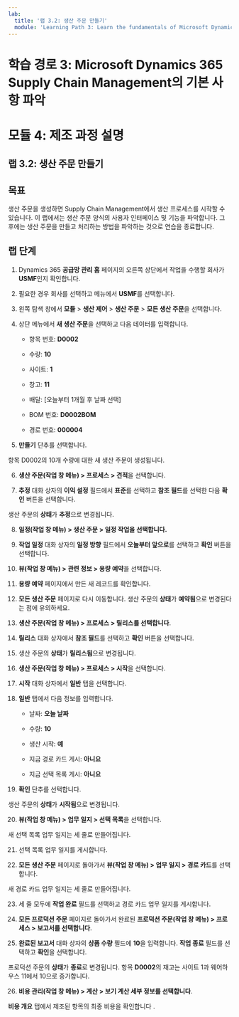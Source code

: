 ```yaml
---
lab:
  title: '랩 3.2: 생산 주문 만들기'
  module: 'Learning Path 3: Learn the fundamentals of Microsoft Dynamics 365 Supply Chain Management'
---
```


# 학습 경로 3: Microsoft Dynamics 365 Supply Chain Management의 기본 사항 파악
# 모듈 4: 제조 과정 설명

## 랩 3.2: 생산 주문 만들기

## 목표

생산 주문을 생성하면 Supply Chain Management에서 생산 프로세스를 시작할 수 있습니다. 이 랩에서는 생산 주문 양식의 사용자 인터페이스 및 기능을 파악합니다. 그 후에는 생산 주문을 만들고 처리하는 방법을 파악하는 것으로 연습을 종료합니다.

## 랩 단계

1. Dynamics 365 **공급망 관리 홈** 페이지의 오른쪽 상단에서 작업을 수행할 회사가 **USMF**인지 확인합니다.

2. 필요한 경우 회사를 선택하고 메뉴에서 **USMF**를 선택합니다.

3. 왼쪽 탐색 창에서 **모듈** > **생산 제어** > **생산 주문** > **모든 생산 주문**을 선택합니다.

4. 상단 메뉴에서 **새 생산 주문**을 선택하고 다음 데이터를 입력합니다.

    - 항목 번호: **D0002**

    - 수량: **10**

    - 사이트: **1**

    - 창고: **11**

    - 배달: [오늘부터 1개월 후 날짜 선택]

    - BOM 번호: **D0002BOM**

    - 경로 번호: **000004**

5. **만들기** 단추를 선택합니다.

항목 D0002의 10개 수량에 대한 새 생산 주문이 생성됩니다.

6. **생산 주문(작업 창 메뉴) &gt; 프로세스 &gt; 견적**을 선택합니다.

7. **추정** 대화 상자의 **이익 설정** 필드에서 **표준**를 선택하고 **참조 필드**를 선택한 다음 **확인** 버튼을 선택합니다.

생산 주문의 **상태**가 **추정**으로 변경됩니다.

8. **일정(작업 창 메뉴) &gt; 생산 주문 &gt; 일정 작업을 선택합니다.**

9. **작업 일정** 대화 상자의 **일정 방향** 필드에서 **오늘부터 앞으로**를 선택하고 **확인** 버튼을 선택합니다.

10. **뷰(작업 창 메뉴) &gt; 관련 정보 &gt; 용량 예약**을 선택합니다.

11. **용량 예약** 페이지에서 만든 새 레코드를 확인합니다.

12. **모든 생산 주문** 페이지로 다시 이동합니다. 생산 주문의 **상태**가 **예약됨**으로 변경된다는 점에 유의하세요.

13. **생산 주문(작업 창 메뉴) &gt; 프로세스 &gt; 릴리스를 선택합니다**.

14. **릴리스** 대화 상자에서 **참조 필드**를 선택하고 **확인** 버튼을 선택합니다.

15. 생산 주문의 **상태**가 **릴리스됨**으로 변경됩니다.

16. **생산 주문(작업 창 메뉴) &gt; 프로세스 &gt; 시작**을 선택합니다.

17. **시작** 대화 상자에서 **일반** 탭을 선택합니다.

18. **일반** 탭에서 다음 정보를 입력합니다.

    - 날짜: **오늘 날짜**

    - 수량: **10**

    - 생산 시작: **예**

    - 지금 경로 카드 게시: **아니요**

    - 지금 선택 목록 게시: **아니요**

19. **확인** 단추를 선택합니다.

생산 주문의 **상태**가 **시작됨**으로 변경됩니다.

20. **뷰(작업 창 메뉴) &gt; 업무 일지 &gt; 선택 목록**을 선택합니다.

새 선택 목록 업무 일지는 세 줄로 만들어집니다.

21. 선택 목록 업무 일지를 게시합니다.

22. **모든 생산 주문** 페이지로 돌아가서 **뷰(작업 창 메뉴) &gt; 업무 일지 &gt; 경로 카드**를 선택합니다.

새 경로 카드 업무 일지는 세 줄로 만들어집니다.

23. 세 줄 모두에 **작업 완료** 필드를 선택하고 경로 카드 업무 일지를 게시합니다.

24. **모든 프로덕션 주문** 페이지로 돌아가서 완료된 **프로덕션 주문(작업 창 메뉴) &gt; 프로세스 &gt; 보고서를 선택합니다**.

25. **완료된 보고서** 대화 상자의 **상품 수량** 필드에 **10**을 입력합니다. **작업 종료** 필드를 선택하고 **확인**을 선택합니다.

프로덕션 주문의 **상태**가 **종료**로 변경됩니다. 항목 **D0002**의 재고는 사이트 1과 웨어하우스 11에서 10으로 증가합니다.

26. **비용 관리(작업 창 메뉴) &gt; 계산 &gt; 보기 계산 세부 정보를 선택합니다**.

**비용 개요** 탭에서 제조된 항목의 최종 비용을 확인합니다 .

 
